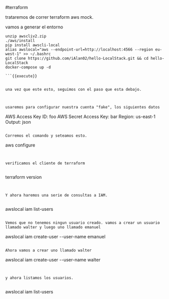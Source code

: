 #terraform

trataremos de correr terraform aws mock.

vamos a generar el entorno

```
unzip awscliv2.zip
./aws/install
pip install awscli-local
alias awslocal="aws --endpoint-url=http://localhost:4566 --region eu-west-1" >> ~/.bashrc
git clone https://github.com/iAlan02/hello-LocalStack.git && cd hello-LocalStack
docker-compose up -d

```{{execute}}


una vez que este esto, seguimos con el paso que esta debajo.



usaremos para configurar nuestra cuenta "fake", los siguientes datos

```
AWS Access Key ID: foo
AWS Secret Access Key: bar
Region: us-east-1
Output: json
```

Corremos el comando y seteamos esto.

```
aws configure
```{{execute}}


verificamos el cliente de terraform


```
terraform version

```{{execute}}


Y ahora haremos una serie de consultas a IAM.


```
awslocal iam list-users
```{{execute}}

Vemos que no tenemos ningun usuario creado. vamos a crear un usuario llamado walter y luego uno llamado emanuel

```
awslocal iam create-user --user-name emanuel
```{{execute}}

Ahora vamos a crear uno llamado walter

```
awslocal iam create-user --user-name walter
```{{execute}}


y ahora listamos los usuarios.


```
awslocal iam list-users
```{{execute}}


